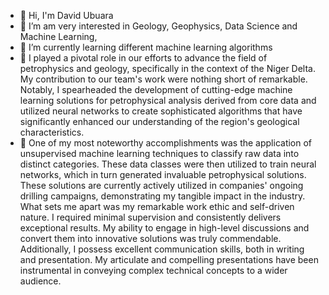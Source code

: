 - 👋 Hi, I'm David Ubuara
- 👀 I’m am very interested in Geology, Geophysics, Data Science and Machine Learning, 
- 🌱 I’m currently learning different machine learning algorithms
- 🥰 I played a pivotal role in our efforts to advance the field of petrophysics and geology, specifically in the context of the Niger Delta. My contribution to our team's work were nothing short of remarkable. Notably, I spearheaded the development of cutting-edge machine learning solutions for petrophysical analysis derived from core data and utilized neural networks to create sophisticated algorithms that have significantly enhanced our understanding of the region's geological characteristics.
- 🤩 One of my most noteworthy accomplishments was the application of unsupervised machine learning techniques to classify raw data into distinct categories. These data classes were then utilized to train neural networks, which in turn generated invaluable petrophysical solutions. These solutions are currently actively utilized in companies' ongoing drilling campaigns, demonstrating my tangible impact in the industry. What sets me apart was my remarkable work ethic and self-driven nature. I required minimal supervision and consistently delivers exceptional results. My ability to engage in high-level discussions and convert them into innovative solutions was truly commendable. Additionally, I possess excellent communication skills, both in writing and presentation. My articulate and compelling presentations have been instrumental in conveying complex technical concepts to a wider audience.
<!---
Daviano-maker/Daviano-maker is a ✨ special ✨ repository because its `README.md` (this file) appears on your GitHub profile.
You can click the Preview link to take a look at your changes.
--->

